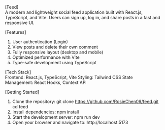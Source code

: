 [Feed] <br />
A modern and lightweight social feed application built with React.js, TypeScript, and Vite.
Users can sign up, log in, and share posts in a fast and responsive UI.

[Features] 
1. User authentication (Login)
2. View posts and delete their own comment
3. Fully responsive layout (desktop and mobile)
4. Optimized performance with Vite
5. Type-safe development using TypeScript

[Tech Stack] <br />
Frontend: React.js, TypeScript, Vite
Styling: Tailwind CSS
State Management: React Hooks, Context API

[Getting Started] 
1. Clone the repository:
   git clone https://github.com/RosieChen06/feed.git
   cd feed
2. Install dependencies:
   npm install
3. Start the development server:
   npm run dev
4. Open your browser and navigate to:
   http://localhost:5173
